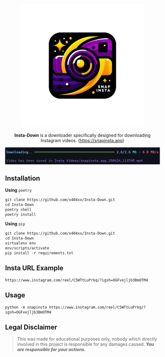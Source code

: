 <div align="center">

<img src="assets/logo.png" width="400" height="auto">

**Insta-Down** is a downloader specifically designed for downloading Instagram videos. (https://snapinsta.app)

<img src="assets/console.png" width="700" height="auto">

</div>

## **Installation**

**Using** `poetry`

```
git clone https://github.com/x404xx/Insta-Down.git
cd Insta-Down
poetry shell
poetry install
```

**Using** `pip`

```
git clone https://github.com/x404xx/Insta-Down.git
cd Insta-Down
virtualenv env
env/scripts/activate
pip install -r requirements.txt
```

## Insta URL Example

```
https://www.instagram.com/reel/C5WTtLuPrkq/?igsh=OGFvejljb3BmOTM4
```

## Usage

```
python -m snapinsta https://www.instagram.com/reel/C5WTtLuPrkq/?igsh=OGFvejljb3BmOTM4
```

## **Legal Disclaimer**

> This was made for educational purposes only, nobody which directly involved in this project is responsible for any damages caused. **_You are responsible for your actions._**
